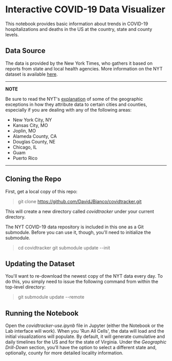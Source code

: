 # Interactive COVID-19 Data Visualizer
This notebook provides basic information about trends in COVID-19 hospitalizations and deaths in the US at the country, state and county levels. 

## Data Source
The data is provided by the New York Times, who gathers it based on reports from state and local health agencies. More information on the NYT dataset is available [here](https://github.com/nytimes/covid-19-data).

---
**NOTE**

Be sure to read the NYT's [explanation](https://github.com/nytimes/covid-19-data#geographic-exceptions) of some of the geographic exceptions in how they attribute data to certain cities and counties, especially if you are dealing with any of the following areas:

* New York City, NY
* Kansas City, MO
* Joplin, MO
* Alameda County, CA
* Douglas County, NE
* Chicago, IL
* Guam
* Puerto Rico
---

## Cloning the Repo
First, get a local copy of this repo:

> git clone https://github.com/DavidJBianco/covidtracker.git

This will create a new directory called _covidtracker_ under your current directory.  

The NYT COVID-19 data repository is included in this one as a Git submodule.  Before you can use it, though, you'll need to initialize the submodule. 

> cd covidtracker
> git submodule update --init

## Updating the Dataset
You'll want to re-download the newest copy of the NYT data every day.  To do this, you simply need to issue the following command from within the top-level directory:

> git submodule update --remote

## Running the Notebook
Open the _covidtracker-use.ipynb_ file in Jupyter (either the Notebook or the Lab interface will work).  When you 'Run All Cells', the data will load and the initial visualizations will populate.  By default, it will generate cumulative and daily timelines for the US and for the state of Virginia.  Under the _Geographic Drill-Down_ section, you'll have the option to select a different state and, optionally, county for more detailed locality information.
